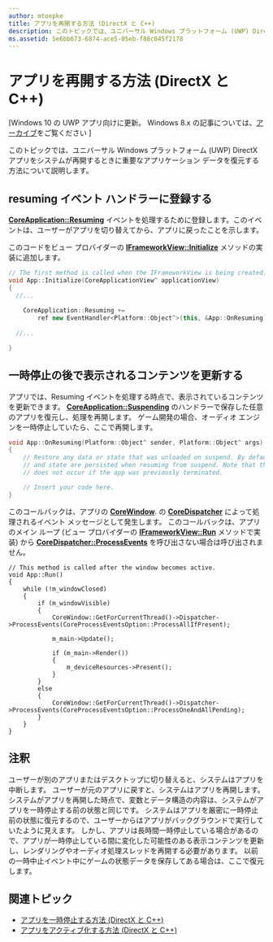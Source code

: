 ```yaml
---
author: mtoepke
title: アプリを再開する方法 (DirectX と C++)
description: このトピックでは、ユニバーサル Windows プラットフォーム (UWP) DirectX アプリをシステムが再開するときに重要なアプリケーション データを復元する方法について説明します。
ms.assetid: 5e6bb673-6874-ace5-05eb-f88c045f2178
---
```


# アプリを再開する方法 (DirectX と C++)


\[Windows 10 の UWP アプリ向けに更新。 Windows 8.x の記事については、[アーカイブ](http://go.microsoft.com/fwlink/p/?linkid=619132)をご覧ください \]

このトピックでは、ユニバーサル Windows プラットフォーム (UWP) DirectX アプリをシステムが再開するときに重要なアプリケーション データを復元する方法について説明します。

## resuming イベント ハンドラーに登録する


[
            **CoreApplication::Resuming**](https://msdn.microsoft.com/library/windows/apps/br205859) イベントを処理するために登録します。このイベントは、ユーザーがアプリを切り替えてから、アプリに戻ったことを示します。

このコードをビュー プロバイダーの [**IFrameworkView::Initialize**](https://msdn.microsoft.com/library/windows/apps/hh700495) メソッドの実装に追加します。

```cpp
// The first method is called when the IFrameworkView is being created.
void App::Initialize(CoreApplicationView^ applicationView)
{
  //...
  
    CoreApplication::Resuming +=
        ref new EventHandler<Platform::Object^>(this, &App::OnResuming);
    
  //...

}
```

## 一時停止の後で表示されるコンテンツを更新する


アプリでは、Resuming イベントを処理する時点で、表示されているコンテンツを更新できます。 [
            **CoreApplication::Suspending**](https://msdn.microsoft.com/library/windows/apps/br205860) のハンドラーで保存した任意のアプリを復元し、処理を再開します。 ゲーム開発の場合、オーディオ エンジンを一時停止していたら、ここで再開します。

```cpp
void App::OnResuming(Platform::Object^ sender, Platform::Object^ args)
{
    // Restore any data or state that was unloaded on suspend. By default, data
    // and state are persisted when resuming from suspend. Note that this event
    // does not occur if the app was previously terminated.

    // Insert your code here.
}
```

このコールバックは、アプリの [**CoreWindow**](https://msdn.microsoft.com/library/windows/apps/br208225). の [**CoreDispatcher**](https://msdn.microsoft.com/library/windows/apps/br208211) によって処理されるイベント メッセージとして発生します。 このコールバックは、アプリのメイン ループ (ビュー プロバイダーの [**IFrameworkView::Run**](https://msdn.microsoft.com/library/windows/apps/hh700505) メソッドで実装) から [**CoreDispatcher::ProcessEvents**](https://msdn.microsoft.com/library/windows/apps/br208215) を呼び出さない場合は呼び出されません。

``` syntax
// This method is called after the window becomes active.
void App::Run()
{
    while (!m_windowClosed)
    {
        if (m_windowVisible)
        {
            CoreWindow::GetForCurrentThread()->Dispatcher->ProcessEvents(CoreProcessEventsOption::ProcessAllIfPresent);

            m_main->Update();

            if (m_main->Render())
            {
                m_deviceResources->Present();
            }
        }
        else
        {
            CoreWindow::GetForCurrentThread()->Dispatcher->ProcessEvents(CoreProcessEventsOption::ProcessOneAndAllPending);
        }
    }
}
```

## 注釈


ユーザーが別のアプリまたはデスクトップに切り替えると、システムはアプリを中断します。 ユーザーが元のアプリに戻すと、システムはアプリを再開します。 システムがアプリを再開した時点で、変数とデータ構造の内容は、システムがアプリを一時停止する前の状態と同じです。 システムはアプリを厳密に一時停止前の状態に復元するので、ユーザーからはアプリがバックグラウンドで実行していたように見えます。 しかし、アプリは長時間一時停止している場合があるので、アプリが一時停止している間に変化した可能性のある表示コンテンツを更新し、レンダリングやオーディオ処理スレッドを再開する必要があります。 以前の一時中止イベント中にゲームの状態データを保存してある場合は、ここで復元します。

## 関連トピック

* [アプリを一時停止する方法 (DirectX と C++)](how-to-suspend-an-app-directx-and-cpp.md)
* [アプリをアクティブ化する方法 (DirectX と C++)](how-to-activate-an-app-directx-and-cpp.md)

 

 






<!--HONumber=May16_HO2-->


